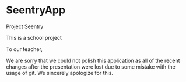 # SeentryApp
Project Seentry

This is a school project

To our teacher,

  We are sorry that we could not polish this application as all of the recent changes after the presentation were lost due to some mistake with the usage of git. 
  We sincerely apologize for this.
